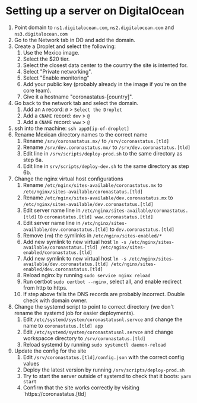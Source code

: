 # Setting up a server on DigitalOcean

1. Point domain to `ns1.digitalocean.com`, `ns2.digitalocean.com` and `ns3.digitalocean.com`
2. Go to the Network tab in DO and add the domain.
3. Create a Droplet and select the following:
    1. Use the Mexico image.
    2. Select the $20 tier.
    3. Select the closest data center to the country the site is intented for.
    4. Select "Private networking".
    5. Select "Enable monitoring"
    6. Add your public key (probably already in the image if you're on the core team).
    7. Give it a hostname "coronastatus-[country]". 
4. Go back to the network tab and select the domain.
    1. Add an `A` record:  `@` > `Select the Droplet`
    2. Add a `CNAME` record: `dev` > `@`
    3. Add a `CNAME` record: `www` > `@`
5. ssh into the machine: `ssh app@[ip-of-droplet]`
6. Rename Mexican directory names to the correct name
    1. Rename `/srv/coronastatus.mx/` to `/srv/coronastatus.[tld]`
    2. Rename `/srv/dev.coronastatus.mx/` to `/srv/dev.coronastatus.[tld]`
    3. Edit line in `/srv/scripts/deploy-prod.sh` to the same directory as step 6a.
    4. Edit line in `srv/scripts/deploy-dev.sh` to the same directory as step 6b.
7. Change the nginx virtual host configurations
    1. Rename `/etc/nginx/sites-available/coronastatus.mx` to `/etc/nginx/sites-available/coronastatus.[tld]` 
    2. Rename `/etc/nginx/sites-available/dev.coronastatus.mx` to `/etc/nginx/sites-available/dev.coronastatus.[tld]`
    3. Edit server name line in `/etc/nginx/sites-available/coronastatus.[tld]` to `coronastatus.[tld] www.coronastatus.[tld]`
    4. Edit server name line in `/etc/nginx/sites-available/dev.coronastatus.[tld]` to `dev.coronastatus.[tld]`
    5. Remove (`rm`) the symlinks in `/etc/nginx/sites-enabled/*`
    5. Add new symlink to new virtual host `ln -s /etc/nginx/sites-available/coronastatus.[tld] /etc/nginx/sites-enabled/coronastatus.[tld]` 
    6. Add new symlink to new virtual host `ln -s /etc/nginx/sites-available/dev.coronastatus.[tld] /etc/nginx/sites-enabled/dev.coronastatus.[tld]` 
    7. Reload nginx by running `sudo service nginx reload`
    8. Run certbot `sudo certbot --nginx`, select all, and enable redirect from http to https.
    9. If step above fails the DNS records are probably incorrect. Double check with domain owner.
8. Change the systemd script to point to correct directory (we don't rename the systemd job for easier deployments).
    1. Edit `/etc/systemd/system/coronastatusnl.servce` and change the name to `coronastatus.[tld] app`
    2. Edit `/etc/systemd/system/coronastatusnl.servce` and change workspacce directory to `/srv/coronastatus.[tld]`
    3. Reload systemd by running `sudo systemctl daemon-reload`
9. Update the config for the site
    1. Edit `/srv/coronastatus.[tld]/config.json` with the correct config values
    2. Deploy the latest version by running `/srv/scripts/deploy-prod.sh`
    3. Try to start the server outside of systemd to check that it boots: `yarn start`
    4. Confirm that the site works correctly by visiting `https://coronastatus.[tld]
